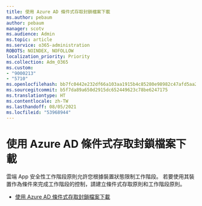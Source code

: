 ```yaml
---
title: 使用 Azure AD 條件式存取封鎖檔案下載
ms.author: pebaum
author: pebaum
manager: scotv
ms.audience: Admin
ms.topic: article
ms.service: o365-administration
ROBOTS: NOINDEX, NOFOLLOW
localization_priority: Priority
ms.collection: Adm_O365
ms.custom:
- "9000213"
- "5710"
ms.openlocfilehash: bb7fc0442e232df66a103aa1915b4c85280e98982c47afd5aa2cfbb50136fb0f
ms.sourcegitcommit: b5f7da89a650d2915dc652449623c78be6247175
ms.translationtype: HT
ms.contentlocale: zh-TW
ms.lasthandoff: 08/05/2021
ms.locfileid: "53968944"
---
```

# <a name="block-file-download-with-azure-ad-conditional-access"></a>使用 Azure AD 條件式存取封鎖檔案下載

雲端 App 安全性工作階段原則允許您根據裝置狀態限制工作階段。 若要使用其裝置作為條件來完成工作階段的控制，請建立條件式存取原則和工作階段原則。

- [使用 Azure AD 條件式存取封鎖檔案下載](https://docs.microsoft.com/cloud-app-security/use-case-proxy-block-session-aad#create-a-block-download-policy-for-unmanaged-devices)
